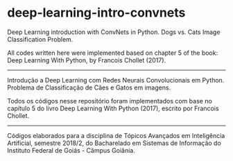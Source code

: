 # deep-learning-intro-convnets

Deep Learning introduction with ConvNets in Python.
Dogs vs. Cats Image Classification Problem.

All codes written here were implemented based on chapter 5 of the book: Deep Learning With Python, by Francois Chollet (2017).

---

Introdução a Deep Learning com Redes Neurais Convolucionais em Python.
Problema de Classificação de Cães e Gatos em imagens.

Todos os códigos nesse repositório foram implementados com base no capítulo 5 do livro Deep Learning With Python (2017),
escrito por Francois Chollet.

---

Códigos elaborados para a disciplina de Tópicos Avançados em Inteligência Artificial, semestre 2018/2, do Bacharelado em Sistemas
de Informação do Instituto Federal de Goiás - Câmpus Goiânia.
